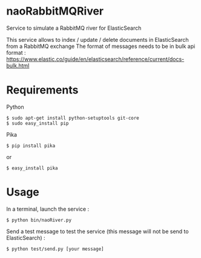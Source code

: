 # naoRabbitMQRiver
Service to simulate a RabbitMQ river for ElasticSearch 

This service allows to index / update / delete documents in ElasticSearch from a RabbitMQ exchange
The format of messages needs to be in bulk api format :
https://www.elastic.co/guide/en/elasticsearch/reference/current/docs-bulk.html


# Requirements

Python 

    $ sudo apt-get install python-setuptools git-core
    $ sudo easy_install pip

Pika

    $ pip install pika

or

    $ easy_install pika

# Usage

In a terminal, launch the service :

    $ python bin/naoRiver.py

Send a test message to test the service (this message will not be send to ElasticSearch) :

	$ python test/send.py [your message]
